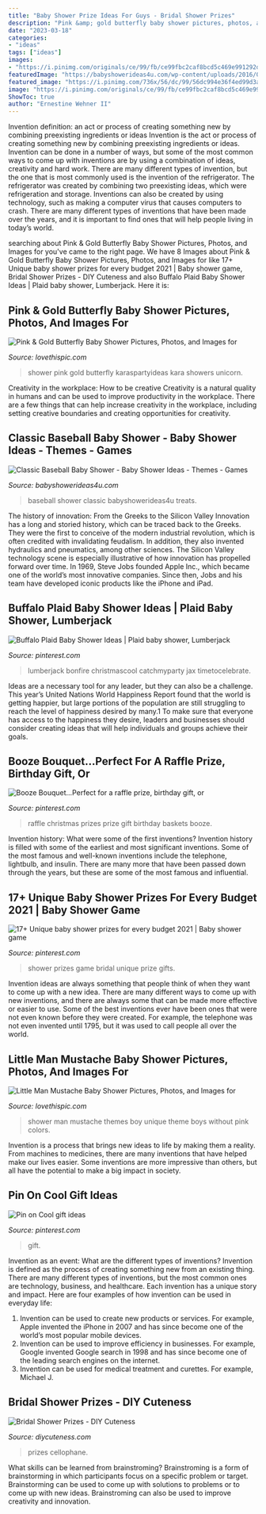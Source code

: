 ```yaml
---
title: "Baby Shower Prize Ideas For Guys - Bridal Shower Prizes"
description: "Pink &amp; gold butterfly baby shower pictures, photos, and images for"
date: "2023-03-18"
categories:
- "ideas"
tags: ["ideas"]
images:
- "https://i.pinimg.com/originals/ce/99/fb/ce99fbc2caf8bcd5c469e991292db603.jpg"
featuredImage: "https://babyshowerideas4u.com/wp-content/uploads/2016/07/Classic-Baseball-Baby-Shower-Treats.jpg"
featured_image: "https://i.pinimg.com/736x/56/dc/99/56dc994e36f4ed99d3a2510ce1724f23--raffle-prize-ideas-raffle-prizes.jpg"
image: "https://i.pinimg.com/originals/ce/99/fb/ce99fbc2caf8bcd5c469e991292db603.jpg"
ShowToc: true
author: "Ernestine Wehner II"
---
```



Invention definition: an act or process of creating something new by combining preexisting ingredients or ideas
Invention is the act or process of creating something new by combining preexisting ingredients or ideas. Invention can be done in a number of ways, but some of the most common ways to come up with inventions are by using a combination of ideas, creativity and hard work. There are many different types of invention, but the one that is most commonly used is the invention of the refrigerator. The refrigerator was created by combining two preexisting ideas, which were refrigeration and storage. Inventions can also be created by using technology, such as making a computer virus that causes computers to crash. There are many different types of inventions that have been made over the years, and it is important to find ones that will help people living in today’s world.

	

		
searching about Pink &amp; Gold Butterfly Baby Shower Pictures, Photos, and Images for you've came to the right page. We have 8 Images about Pink &amp; Gold Butterfly Baby Shower Pictures, Photos, and Images for like 17+ Unique baby shower prizes for every budget 2021 | Baby shower game, Bridal Shower Prizes - DIY Cuteness and also Buffalo Plaid Baby Shower Ideas | Plaid baby shower, Lumberjack. Here it is:
		
    
## Pink &amp; Gold Butterfly Baby Shower Pictures, Photos, And Images For

<img loading=lazy src="http://www.lovethispic.com/uploaded_images/308135-Pink-Gold-Butterfly-Baby-Shower.jpg" onerror="this.onerror=null;this.src='https://tse1.mm.bing.net/th?id=OIP.D69a8-Tq552dbdUiu6rXMAHaLG&amp;pid=15.1';" alt="Pink &amp; Gold Butterfly Baby Shower Pictures, Photos, and Images for">

_Source: lovethispic.com_

>shower pink gold butterfly karaspartyideas kara showers unicorn. 

	

Creativity in the workplace: How to be creative
Creativity is a natural quality in humans and can be used to improve productivity in the workplace. There are a few things that can help increase creativity in the workplace, including setting creative boundaries and creating opportunities for creativity.

    
## Classic Baseball Baby Shower - Baby Shower Ideas - Themes - Games

<img loading=lazy src="https://babyshowerideas4u.com/wp-content/uploads/2016/07/Classic-Baseball-Baby-Shower-Treats.jpg" onerror="this.onerror=null;this.src='https://tse2.mm.bing.net/th?id=OIP.CSGsG-Iq8ghqONRZdP-3wwHaJ4&amp;pid=15.1';" alt="Classic Baseball Baby Shower - Baby Shower Ideas - Themes - Games">

_Source: babyshowerideas4u.com_

>baseball shower classic babyshowerideas4u treats. 

	

The history of innovation: From the Greeks to the Silicon Valley
Innovation has a long and storied history, which can be traced back to the Greeks. They were the first to conceive of the modern industrial revolution, which is often credited with invalidating feudalism. In addition, they also invented hydraulics and pneumatics, among other sciences.
The Silicon Valley technology scene is especially illustrative of how innovation has propelled forward over time. In 1969, Steve Jobs founded Apple Inc., which became one of the world’s most innovative companies. Since then, Jobs and his team have developed iconic products like the iPhone and iPad.

    
## Buffalo Plaid Baby Shower Ideas | Plaid Baby Shower, Lumberjack

<img loading=lazy src="https://i.pinimg.com/736x/09/93/56/099356e4ac668b57a866a4f7aa1e3321.jpg" onerror="this.onerror=null;this.src='https://tse2.mm.bing.net/th?id=OIP.jkVoBKL3Z-LLiz9maLMEBgHaNJ&amp;pid=15.1';" alt="Buffalo Plaid Baby Shower Ideas | Plaid baby shower, Lumberjack">

_Source: pinterest.com_

>lumberjack bonfire christmascool catchmyparty jax timetocelebrate. 

	

Ideas are a necessary tool for any leader, but they can also be a challenge. This year’s United Nations World Happiness Report found that the world is getting happier, but large portions of the population are still struggling to reach the level of happiness desired by many.1 To make sure that everyone has access to the happiness they desire, leaders and businesses should consider creating ideas that will help individuals and groups achieve their goals.

    
## Booze Bouquet...Perfect For A Raffle Prize, Birthday Gift, Or

<img loading=lazy src="https://i.pinimg.com/736x/56/dc/99/56dc994e36f4ed99d3a2510ce1724f23--raffle-prize-ideas-raffle-prizes.jpg" onerror="this.onerror=null;this.src='https://tse1.mm.bing.net/th?id=OIP.SJCmRd8fcVjCbwwnc1nerQHaJ3&amp;pid=15.1';" alt="Booze Bouquet...Perfect for a raffle prize, birthday gift, or">

_Source: pinterest.com_

>raffle christmas prizes prize gift birthday baskets booze. 

	

Invention history: What were some of the first inventions?
Invention history is filled with some of the earliest and most significant inventions. Some of the most famous and well-known inventions include the telephone, lightbulb, and insulin. There are many more that have been passed down through the years, but these are some of the most famous and influential.

    
## 17+ Unique Baby Shower Prizes For Every Budget 2021 | Baby Shower Game

<img loading=lazy src="https://i.pinimg.com/originals/ce/99/fb/ce99fbc2caf8bcd5c469e991292db603.jpg" onerror="this.onerror=null;this.src='https://tse2.mm.bing.net/th?id=OIP.TMsjjsmw8u7HxzzRRBrVdwHaMf&amp;pid=15.1';" alt="17+ Unique baby shower prizes for every budget 2021 | Baby shower game">

_Source: pinterest.com_

>shower prizes game bridal unique prize gifts. 

	

Invention ideas are always something that people think of when they want to come up with a new idea. There are many different ways to come up with new inventions, and there are always some that can be made more effective or easier to use. Some of the best inventions ever have been ones that were not even known before they were created. For example, the telephone was not even invented until 1795, but it was used to call people all over the world.

    
## Little Man Mustache Baby Shower Pictures, Photos, And Images For

<img loading=lazy src="http://www.lovethispic.com/uploaded_images/309081-Little-Man-Mustache-Baby-Shower.jpg" onerror="this.onerror=null;this.src='https://tse3.mm.bing.net/th?id=OIP.kbcAT-eq0V_qs81O2mGyMgHaFj&amp;pid=15.1';" alt="Little Man Mustache Baby Shower Pictures, Photos, and Images for">

_Source: lovethispic.com_

>shower man mustache themes boy unique theme boys without pink colors. 

	

Invention is a process that brings new ideas to life by making them a reality. From machines to medicines, there are many inventions that have helped make our lives easier. Some inventions are more impressive than others, but all have the potential to make a big impact in society.

    
## Pin On Cool Gift Ideas

<img loading=lazy src="https://i.pinimg.com/736x/39/82/bf/3982bff89b81fabefc8e822a98dd1fff.jpg" onerror="this.onerror=null;this.src='https://tse3.mm.bing.net/th?id=OIP.GBfcBBtZG9K0XpZTOX4qcQHaJ4&amp;pid=15.1';" alt="Pin on Cool gift ideas">

_Source: pinterest.com_

>gift. 

	

Invention as an event: What are the different types of inventions?
Invention is defined as the process of creating something new from an existing thing. There are many different types of inventions, but the most common ones are technology, business, and healthcare. Each invention has a unique story and impact. Here are four examples of how invention can be used in everyday life: 
1. Invention can be used to create new products or services. For example, Apple invented the iPhone in 2007 and has since become one of the world’s most popular mobile devices. 
2. Invention can be used to improve efficiency in businesses. For example, Google invented Google search in 1998 and has since become one of the leading search engines on the internet. 
3. Invention can be used for medical treatment and curettes. For example, Michael J.

    
## Bridal Shower Prizes - DIY Cuteness

<img loading=lazy src="https://diycuteness.com/wp-content/uploads/2020/01/Bridal-Shower-Prizes-10.jpg" onerror="this.onerror=null;this.src='https://tse1.mm.bing.net/th?id=OIP.C7mj-5ZOKD1tXtTYEy1RyQHaJ4&amp;pid=15.1';" alt="Bridal Shower Prizes - DIY Cuteness">

_Source: diycuteness.com_

>prizes cellophane. 

	

What skills can be learned from brainstroming?
Brainstroming is a form of brainstorming in which participants focus on a specific problem or target. Brainstorming can be used to come up with solutions to problems or to come up with new ideas. Brainstroming can also be used to improve creativity and innovation.

